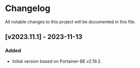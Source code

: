 # Changelog
All notable changes to this project will be documented in this file.

## [v2023.11.1] - 2023-11-13

### Added
- Initial version based on Portainer-BE v2.19.2.
